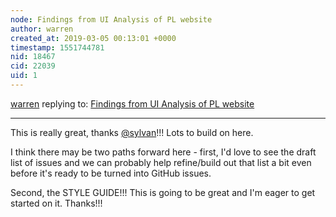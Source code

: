 ```yaml
---
node: Findings from UI Analysis of PL website
author: warren
created_at: 2019-03-05 00:13:01 +0000
timestamp: 1551744781
nid: 18467
cid: 22039
uid: 1
---
```




[warren](../profile/warren) replying to: [Findings from UI Analysis of PL website](../notes/sylvan/03-04-2019/findings-from-ui-analysis-of-pl-website)

----
 This is really great, thanks [@sylvan](/profile/sylvan)!!! Lots to build on here. 

I think there may be two paths forward here - first, I'd love to see the draft list of issues and we can probably help refine/build out that list a bit even before it's ready to be turned into GitHub issues. 

Second, the STYLE GUIDE!!! This is going to be great and I'm eager to get started on it. Thanks!!!